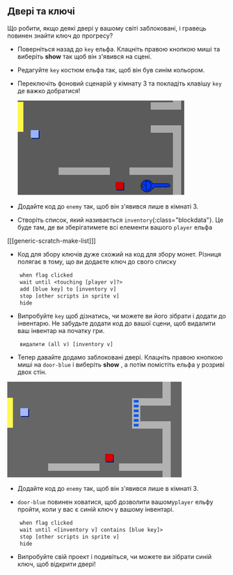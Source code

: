 ## Двері та ключі

Що робити, якщо деякі двері у вашому світі заблоковані, і гравець повинен знайти ключ до прогресу?

+ Поверніться назад до `key` ельфа. Клацніть правою кнопкою миші та виберіть **show** так щоб він з'явився на сцені.

+ Редагуйте `key` костюм ельфа так, щоб він був синім кольором.

+ Переключіть фоновий сценарій у кімнату 3 та покладіть клавішу `key` де важко добратися!
    
    ![скріншот](images/world-key.png)

+ Додайте код до `enemy` так, щоб він з'явився лише в кімнаті 3.

+ Створіть список, який називається `inventory`{:class="blockdata"}. Це буде там, де ви зберігатимете всі елементи вашого `player` ельфа

[[[generic-scratch-make-list]]]

+ Код для збору ключів дуже схожий на код для збору монет. Різниця полягає в тому, що ви додаєте ключ до свого списку

```blocks
    when flag clicked
    wait until <touching [player v]?>
    add [blue key] to [inventory v]
    stop [other scripts in sprite v]
    hide
```

+ Випробуйте `key` щоб дізнатись, чи можете ви його зібрати і додати до інвентарю. Не забудьте додати код до вашої сцени, щоб видалити ваш інвентар на початку гри.

```blocks
    видалити (all v) [inventory v]
```

+ Тепер давайте додамо заблоковані двері. Клацніть правою кнопкою миші на `door-blue` і виберіть **show** , а потім помістіть ельфа у розриві двох стін.

![скріншот](images/world-door.png)

+ Додайте код до `enemy` так, щоб він з'явився лише в кімнаті 3.

+ `door-blue` повинен ховатися, щоб дозволити вашому`player` ельфу пройти, коли у вас є синій ключ у вашому інвентарі.

```blocks
    when flag clicked
    wait until <[inventory v] contains [blue key]>
    stop [other scripts in sprite v]
    hide
```

+ Випробуйте свій проект і подивіться, чи можете ви зібрати синій ключ, щоб відкрити двері!